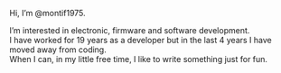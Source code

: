 Hi, I’m @montif1975.  

I’m interested in electronic, firmware and software development.  
I have worked for 19 years as a developer but in the last 4 years I have moved away from coding.  
When I can, in my little free time, I like to write something just for fun.

<!---
montif1975/montif1975 is a ✨ special ✨ repository because its `README.md` (this file) appears on your GitHub profile.
You can click the Preview link to take a look at your changes.
--->

